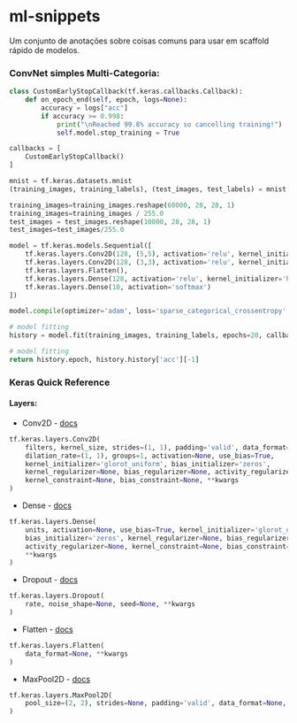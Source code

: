 # ml-snippets

Um conjunto de anotações sobre coisas comuns para usar em scaffold rápido de modelos.

### ConvNet simples Multi-Categoria: ###

```python
class CustomEarlyStopCallback(tf.keras.callbacks.Callback):
    def on_epoch_end(self, epoch, logs=None): 
        accuracy = logs["acc"]
        if accuracy >= 0.998:
            print("\nReached 99.8% accuracy so cancelling training!")
            self.model.stop_training = True

callbacks = [
    CustomEarlyStopCallback()
]

mnist = tf.keras.datasets.mnist
(training_images, training_labels), (test_images, test_labels) = mnist.load_data(path=path)

training_images=training_images.reshape(60000, 28, 28, 1)
training_images=training_images / 255.0
test_images = test_images.reshape(10000, 28, 28, 1)
test_images=test_images/255.0

model = tf.keras.models.Sequential([
    tf.keras.layers.Conv2D(128, (5,5), activation='relu', kernel_initializer='he_uniform', input_shape=(28, 28, 1)),
    tf.keras.layers.Conv2D(128, (3,3), activation='relu', kernel_initializer='he_uniform'),
    tf.keras.layers.Flatten(),
    tf.keras.layers.Dense(128, activation='relu', kernel_initializer='he_uniform'),
    tf.keras.layers.Dense(10, activation='softmax')
])

model.compile(optimizer='adam', loss='sparse_categorical_crossentropy', metrics=['accuracy'])

# model fitting
history = model.fit(training_images, training_labels, epochs=20, callbacks=callbacks)

# model fitting
return history.epoch, history.history['acc'][-1]
```

### Keras Quick Reference ###

#### Layers: ####

* Conv2D - [docs](https://www.tensorflow.org/api_docs/python/tf/keras/layers/Conv2D)

```python
tf.keras.layers.Conv2D(
    filters, kernel_size, strides=(1, 1), padding='valid', data_format=None,
    dilation_rate=(1, 1), groups=1, activation=None, use_bias=True,
    kernel_initializer='glorot_uniform', bias_initializer='zeros',
    kernel_regularizer=None, bias_regularizer=None, activity_regularizer=None,
    kernel_constraint=None, bias_constraint=None, **kwargs
)
```

* Dense - [docs](https://www.tensorflow.org/api_docs/python/tf/keras/layers/Dense)

```python
tf.keras.layers.Dense(
    units, activation=None, use_bias=True, kernel_initializer='glorot_uniform',
    bias_initializer='zeros', kernel_regularizer=None, bias_regularizer=None,
    activity_regularizer=None, kernel_constraint=None, bias_constraint=None,
    **kwargs
)
```

* Dropout - [docs](https://www.tensorflow.org/api_docs/python/tf/keras/layers/Dropout)

```python
tf.keras.layers.Dropout(
    rate, noise_shape=None, seed=None, **kwargs
)
```


* Flatten - [docs](https://www.tensorflow.org/api_docs/python/tf/keras/layers/Flatten)

```python
tf.keras.layers.Flatten(
    data_format=None, **kwargs
)
```

* MaxPool2D - [docs](https://www.tensorflow.org/api_docs/python/tf/keras/layers/MaxPool2D)

```python
tf.keras.layers.MaxPool2D(
    pool_size=(2, 2), strides=None, padding='valid', data_format=None, **kwargs
)
```
